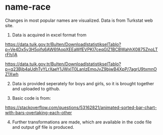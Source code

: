 # name-race
Changes in most popular names are visualized. Data is from Turkstat web site.

1. Data is acquired in excel format from

https://data.tuik.gov.tr/Bulten/DownloadIstatistikselTablo?p=Ve4Dx5y3H5ojfs6AW6fAopXEEaWfEVPKI7ceqGlZ1BCBWahhX0875ZnoLTrFh/jA  

https://data.tuik.gov.tr/Bulten/DownloadIstatistikselTablo?p=q23Bjb4aUdhTvYLrXaeY1JWxIT0LanlzEmoJvZ9bjwB4XpP/7agrU9txmnOZ1Xwh

2. Data is provided seperately for boys and girls, so it is brought together and uploaded to github.

3. Basic code is from:

https://stackoverflow.com/questions/53162821/animated-sorted-bar-chart-with-bars-overtaking-each-other

4. Further transformations are made, which are available in the code file and output gif file is produced.
